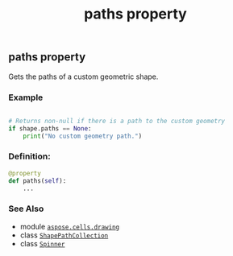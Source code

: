 ﻿---
title: paths property
second_title: Aspose.Cells for Python via .NET API References
description: 
type: docs
weight: 860
url: /aspose.cells.drawing/spinner/paths/
is_root: false
---

## paths property


Gets the paths of a custom geometric shape.

### Example 


```python

# Returns non-null if there is a path to the custom geometry
if shape.paths == None:
    print("No custom geometry path.")

```
### Definition:
```python
@property
def paths(self):
    ...
```

### See Also
* module [`aspose.cells.drawing`](../../)
* class [`ShapePathCollection`](/cells/python-net/aspose.cells.drawing/shapepathcollection)
* class [`Spinner`](/cells/python-net/aspose.cells.drawing/spinner)
